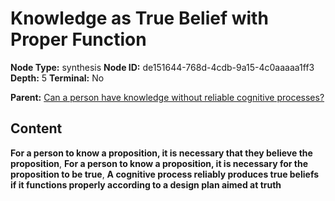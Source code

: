 # Knowledge as True Belief with Proper Function

**Node Type:** synthesis
**Node ID:** de151644-768d-4cdb-9a15-4c0aaaaa1ff3
**Depth:** 5
**Terminal:** No

**Parent:** [Can a person have knowledge without reliable cognitive processes?](can-a-person-have-knowledge-without-reliable-cognitive-processes-antithesis-045ceb3d-ee9f-4ea5-bd94-21835bf6cffd.md)

## Content

**For a person to know a proposition, it is necessary that they believe the proposition**, **For a person to know a proposition, it is necessary for the proposition to be true**, **A cognitive process reliably produces true beliefs if it functions properly according to a design plan aimed at truth**

